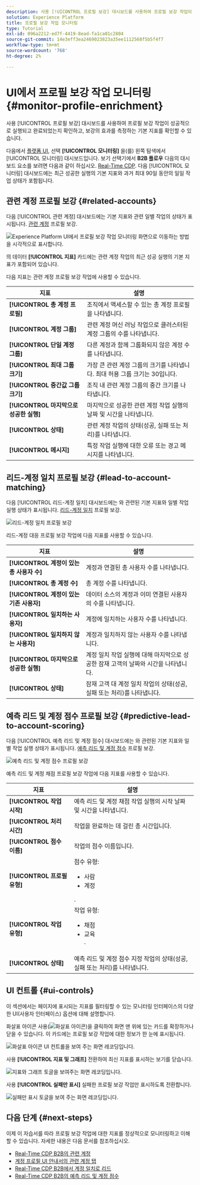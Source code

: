 ```yaml
---
description: 사용 [!UICONTROL 프로필 보강] 대시보드를 사용하여 프로필 보강 작업이 성공적으로 실행되고 완료되었는지 확인하고, 보강의 효과를 측정하는 기본 지표를 확인할 수 있습니다.
solution: Experience Platform
title: 프로필 보강 작업 모니터링
type: Tutorial
exl-id: 096a2212-ed7f-4419-8ead-fa1ca01c2804
source-git-commit: 14e3eff3ea2469023823a35ee1112568f5b5f4f7
workflow-type: tm+mt
source-wordcount: '768'
ht-degree: 2%

---
```


# UI에서 프로필 보강 작업 모니터링 {#monitor-profile-enrichment}

사용 [!UICONTROL 프로필 보강] 대시보드를 사용하여 프로필 보강 작업이 성공적으로 실행되고 완료되었는지 확인하고, 보강의 효과를 측정하는 기본 지표를 확인할 수 있습니다.

다음에서 [플랫폼 UI](https://platform.adobe.com), 선택 **[!UICONTROL 모니터링]** 을(를) 왼쪽 탐색에서 [!UICONTROL 모니터링] 대시보드입니다. 보기 선택기에서 **B2B 플로우** 다음의 대시보드 요소를 보려면 다음과 같이 하십시오. [Real-Time CDP](/help/rtcdp/b2b-overview.md).  다음 [!UICONTROL 모니터링] 대시보드에는 최근 성공한 실행의 기본 지표와 과거 최대 90일 동안의 일일 작업 상태가 포함됩니다.

## 관련 계정 프로필 보강 {#related-accounts}

다음 [!UICONTROL 관련 계정] 대시보드에는 기본 지표와 관련 일별 작업의 상태가 표시됩니다. [관련 계정](/help/rtcdp/b2b-ai-ml-services/related-accounts.md) 프로필 보강.

![Experience Platform UI에서 프로필 보강 작업 모니터링 화면으로 이동하는 방법을 시각적으로 표시합니다.](/help/dataflows/assets/ui/b2b/monitoring-profile-enrichment-jobs.png)

의 데이터 **[!UICONTROL 지표]** 카드에는 관련 계정 작업의 최근 성공 실행의 기본 지표가 포함되어 있습니다.

다음 지표는 관련 계정 프로필 보강 작업에 사용할 수 있습니다.

| 지표 | 설명 |
| --------- | ---------- |
| **[!UICONTROL 총 계정 프로필]** | 조직에서 액세스할 수 있는 총 계정 프로필을 나타냅니다. |
| **[!UICONTROL 계정 그룹]** | 관련 계정 머신 러닝 작업으로 클러스터된 계정 그룹의 수를 나타냅니다. |
| **[!UICONTROL 단일 계정 그룹]** | 다른 계정과 함께 그룹화되지 않은 계정 수를 나타냅니다. |
| **[!UICONTROL 최대 그룹 크기]** | 가장 큰 관련 계정 그룹의 크기를 나타냅니다. 최대 허용 그룹 크기는 30입니다. |
| **[!UICONTROL 중간값 그룹 크기]** | 조직 내 관련 계정 그룹의 중간 크기를 나타냅니다. |
| **[!UICONTROL 마지막으로 성공한 실행]** | 마지막으로 성공한 관련 계정 작업 실행의 날짜 및 시간을 나타냅니다. |
| **[!UICONTROL 상태]** | 관련 계정 작업의 상태(성공, 실패 또는 처리)를 나타냅니다. |
| **[!UICONTROL 메시지]** | 특정 작업 실행에 대한 오류 또는 경고 메시지를 나타냅니다. |

## 리드-계정 일치 프로필 보강 {#lead-to-account-matching}

다음 [!UICONTROL 리드-계정 일치] 대시보드에는 와 관련된 기본 지표와 일별 작업 실행 상태가 표시됩니다. [리드-계정 일치](/help/rtcdp/b2b-ai-ml-services/lead-to-account-matching.md) 프로필 보강.

![리드-계정 일치 프로필 보강](/help/dataflows/assets/ui/b2b/mpc-lead-to-account-matching.png)

리드-계정 대응 프로필 보강 작업에 다음 지표를 사용할 수 있습니다.

| 지표 | 설명 |
| --------- | ---------- |
| **[!UICONTROL 계정이 있는 총 사용자 수]** | 계정과 연결된 총 사용자 수를 나타냅니다. |
| **[!UICONTROL 총 계정 수]** | 총 계정 수를 나타냅니다. |
| **[!UICONTROL 계정이 있는 기존 사용자]** | 데이터 소스의 계정과 이미 연결된 사용자의 수를 나타냅니다. |
| **[!UICONTROL 일치하는 사용자]** | 계정에 일치하는 사용자 수를 나타냅니다. |
| **[!UICONTROL 일치하지 않는 사용자]** | 계정과 일치하지 않는 사용자 수를 나타냅니다. |
| **[!UICONTROL 마지막으로 성공한 실행]** | 계정 일치 작업 실행에 대해 마지막으로 성공한 잠재 고객의 날짜와 시간을 나타냅니다. |
| **[!UICONTROL 상태]** | 잠재 고객 대 계정 일치 작업의 상태(성공, 실패 또는 처리)를 나타냅니다. |

## 예측 리드 및 계정 점수 프로필 보강 {#predictive-lead-to-account-scoring}

다음 [!UICONTROL 예측 리드 및 계정 점수] 대시보드에는 와 관련된 기본 지표와 일별 작업 실행 상태가 표시됩니다. [예측 리드 및 계정 점수](/help/rtcdp/b2b-ai-ml-services/predictive-lead-and-account-scoring.md) 프로필 보강.

![예측 리드 및 계정 점수 프로필 보강](/help/dataflows/assets/ui/b2b/predictive-lead-and-account-scoring.png)

예측 리드 및 계정 채점 프로필 보강 작업에 다음 지표를 사용할 수 있습니다.

| 지표 | 설명 |
| --------- | ---------- |
| **[!UICONTROL 작업 시작]** | 예측 리드 및 계정 채점 작업 실행의 시작 날짜 및 시간을 나타냅니다. |
| **[!UICONTROL 처리 시간]** | 작업을 완료하는 데 걸린 총 시간입니다. |
| **[!UICONTROL 점수 이름]** | 작업의 점수 이름입니다. |
| **[!UICONTROL 프로필 유형]** | 점수 유형: <ul><li>사람</li><li>계정</li></ul>. |
| **[!UICONTROL 작업 유형]** | 작업 유형:<ul><li>채점</li><li>교육</li>. |
| **[!UICONTROL 상태]** | 예측 리드 및 계정 점수 지정 작업의 상태(성공, 실패 또는 처리)를 나타냅니다. |

## UI 컨트롤 {#ui-controls}

이 섹션에서는 페이지에 표시되는 지표를 필터링할 수 있는 모니터링 인터페이스의 다양한 UI(사용자 인터페이스) 옵션에 대해 설명합니다.

화살표 아이콘 사용(![화살표 아이콘](/help/dataflows/assets/ui/monitor-destinations/chevron-up.png))을 클릭하여 화면 맨 위에 있는 카드를 확장하거나 닫을 수 있습니다. 이 카드에는 프로필 보강 작업에 대한 정보가 한 눈에 표시됩니다.

![화살표 아이콘 UI 컨트롤을 보여 주는 화면 레코딩입니다.](/help/dataflows/assets/ui/b2b/use-arrow-control.gif)

사용 **[!UICONTROL 지표 및 그래프]** 전환하여 최신 지표를 표시하는 보기를 닫습니다.

![지표와 그래프 토글을 보여주는 화면 레코딩입니다.](/help/dataflows/assets/ui/b2b/metrics-and-graphs-toggle.gif)

사용 **[!UICONTROL 실패만 표시]** 실패한 프로필 보강 작업만 표시하도록 전환합니다.

![실패만 표시 토글을 보여 주는 화면 레코딩입니다.](/help/dataflows/assets/ui/b2b/show-failures-only.gif)

## 다음 단계 {#next-steps}

이제 이 자습서를 따라 프로필 보강 작업에 대한 지표를 정상적으로 모니터링하고 이해할 수 있습니다. 자세한 내용은 다음 문서를 참조하십시오.

* [Real-Time CDP B2B의 관련 계정](/help/rtcdp/b2b-ai-ml-services/related-accounts.md)
* [계정 프로필 UI 안내서의 관련 계정 탭](/help/rtcdp/accounts/account-profile-ui-guide.md)
* [Real-Time CDP B2B에서 계정 일치로 리드](/help/rtcdp/b2b-ai-ml-services/lead-to-account-matching.md)
* [Real-Time CDP B2B의 예측 리드 및 계정 점수](/help/rtcdp/b2b-ai-ml-services/predictive-lead-and-account-scoring.md)
